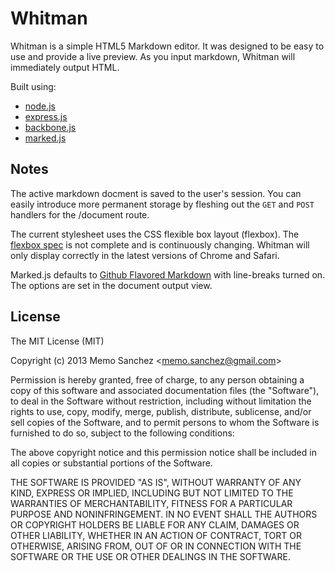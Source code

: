 # Whitman

Whitman is a simple HTML5 Markdown editor. It was designed to be easy to use and provide a live preview. As you input markdown, Whitman will immediately output HTML.

Built using:
   * [node.js](http://nodejs.org/)
   * [express.js](http://expressjs.com/)
   * [backbone.js](http://backbonejs.org/)
   * [marked.js](https://github.com/chjj/marked)

## Notes
The active markdown docment is saved to the user's session. You can easily introduce more permanent storage by fleshing out the `GET` and `POST` handlers for the /document route.

The current stylesheet uses the CSS flexible box layout (flexbox). The [flexbox spec](http://dev.w3.org/csswg/css3-flexbox/) is not complete and is continuously changing. Whitman will only display correctly in the latest versions of Chrome and Safari.

Marked.js defaults to [Github Flavored Markdown](https://help.github.com/articles/github-flavored-markdown) with line-breaks turned on. The options are set in the document output view.

## License

The MIT License (MIT)

Copyright (c) 2013 Memo Sanchez &lt;memo.sanchez@gmail.com&gt;

Permission is hereby granted, free of charge, to any person obtaining a copy of this software and associated documentation files (the "Software"), to deal in the Software without restriction, including without limitation the rights to use, copy, modify, merge, publish, distribute, sublicense, and/or sell copies of the Software, and to permit persons to whom the Software is furnished to do so, subject to the following conditions:

The above copyright notice and this permission notice shall be included in all copies or substantial portions of the Software.

THE SOFTWARE IS PROVIDED "AS IS", WITHOUT WARRANTY OF ANY KIND, EXPRESS OR IMPLIED, INCLUDING BUT NOT LIMITED TO THE WARRANTIES OF MERCHANTABILITY, FITNESS FOR A PARTICULAR PURPOSE AND NONINFRINGEMENT. IN NO EVENT SHALL THE AUTHORS OR COPYRIGHT HOLDERS BE LIABLE FOR ANY CLAIM, DAMAGES OR OTHER LIABILITY, WHETHER IN AN ACTION OF CONTRACT, TORT OR OTHERWISE, ARISING FROM, OUT OF OR IN CONNECTION WITH THE SOFTWARE OR THE USE OR OTHER DEALINGS IN THE SOFTWARE.
